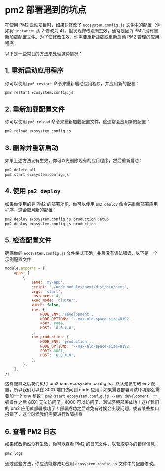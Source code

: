 # pm2 部署遇到的坑点

在使用 PM2 启动项目时，如果你修改了 `ecosystem.config.js` 文件中的配置（例如将 `instances` 从 2 修改为 4），但发现修改没有生效，通常是因为 PM2 没有重新加载配置文件。为了使修改生效，你需要重新加载或重新启动 PM2 管理的应用程序。

以下是一些常见的方法来处理这种情况：

## 1. 重新启动应用程序

你可以使用 `pm2 restart` 命令来重新启动应用程序，并应用新的配置：

```sh
pm2 restart ecosystem.config.js
```

## 2. 重新加载配置文件

你可以使用 `pm2 reload` 命令来重新加载配置文件，这通常会应用新的配置：

```sh
pm2 reload ecosystem.config.js
```

## 3. 删除并重新启动

如果上述方法没有生效，你可以先删除现有的应用程序，然后重新启动：

```sh
pm2 delete all
pm2 start ecosystem.config.js
```

## 4. 使用 `pm2 deploy`

如果你使用的是 PM2 的部署功能，你可以使用 `pm2 deploy` 命令来重新部署应用程序，这会应用新的配置：

```sh
pm2 deploy ecosystem.config.js production setup
pm2 deploy ecosystem.config.js production
```

## 5. 检查配置文件

确保你的 `ecosystem.config.js` 文件格式正确，并且没有语法错误。以下是一个示例配置文件：

```javascript
module.exports = {
	apps: [
		{
			name: 'my-app',
			script: './node_modules/next/dist/bin/next',
			args: 'start',
			instances: 4,
			exec_mode: 'cluster',
			watch: false,
			env: {
				NODE_ENV: 'development',
				NODE_OPTIONS: '--max-old-space-size=8192',
				PORT: 8000,
				HOST: '0.0.0.0',
			},
			env_production: {
				NODE_ENV: 'production',
				NODE_OPTIONS: '--max-old-space-size=8192',
				PORT: 8001,
				HOST: '0.0.0.0',
			},
		},
	],
};
```

这样配置之后我们执行 pm2 start ecosystem.config.js，默认是使用的 env 配置，所以我们可以在 8001 端口访问到 node 应用；如果需要部署测试环境那么需要加一个 env 参数：`pm2 start ecosystem.config.js --env development`，一顿操作之后 8001 无法访问了，8000 可以访问了，测试环境部署成功！这样我们的 pm2 应用就部署成功了！部署成功之后难免有时候会出现问题，或者某些接口报错了，这个时候我们需要进行故障排查

## 6. 查看 PM2 日志

如果修改仍然没有生效，你可以查看 PM2 的日志文件，以获取更多的错误信息：

```sh
pm2 logs
```

通过这些方法，你应该能够成功应用 `ecosystem.config.js` 文件中的配置修改。
